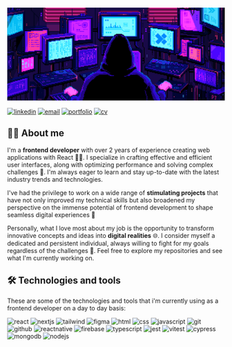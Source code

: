 ![Banner](https://github.com/sergiordg00/sergiordg00/blob/master/images/banner.gif?raw=true)

[![linkedin](https://img.shields.io/static/v1?label=&message=linkedin&color=0A66C2&logo=linkedin&logoColor=white&style=for-the-badge)](https://www.linkedin.com/in/sergiordg00/) 
[![email](https://img.shields.io/static/v1?label=&message=email&color=EA4335&logo=gmail&logoColor=white&style=for-the-badge)](mailto:sergio@sergiordg.com)
[![portfolio](https://img.shields.io/static/v1?label=&message=portfolio&color=000&logoColor=white&style=for-the-badge)](https://sergiordg.com)
[![cv](https://img.shields.io/static/v1?label=&message=download%20my%20cv&color=288f16&logo=read.cv&logoColor=white&style=for-the-badge)](https://sergiordg.com/cv_en.pdf)


## 👨‍💻 About me

I'm a **frontend developer** with over 2 years of experience creating web applications with React 👨‍💻. I specialize in crafting effective and efficient user interfaces, along with optimizing performance and solving complex challenges 🎯. I'm always eager to learn and stay up-to-date with the latest industry trends and technologies.

I've had the privilege to work on a wide range of **stimulating projects** that have not only improved my technical skills but also broadened my perspective on the immense potential of frontend development to shape seamless digital experiences 🌟

Personally, what I love most about my job is the opportunity to transform innovative concepts and ideas into **digital realities** 🌐. I consider myself a dedicated and persistent individual, always willing to fight for my goals regardless of the challenges 💪. 
Feel free to explore my repositories and see what I'm currently working on.

## 🛠 Technologies and tools

These are some of the technologies and tools that i'm currently using as a frontend developer on a day to day basis:

![react](https://img.shields.io/static/v1?label=&message=react&color=eaeffc&logo=react&logoColor=61DAFB&style=for-the-badge) 
![nextjs](https://img.shields.io/static/v1?label=&message=next.js&color=eaeffc&logo=next.js&logoColor=000&style=for-the-badge) 
![tailwind](https://img.shields.io/static/v1?label=&message=tailwind%20css&color=eaeffc&logo=tailwind%20css&logoColor=06B6D4&style=for-the-badge)
![figma](https://img.shields.io/static/v1?label=&message=figma&color=eaeffc&logo=figma&logoColor=F24E1E&style=for-the-badge)
![html](https://img.shields.io/static/v1?label=&message=html&color=eaeffc&logo=html5&logoColor=E34F26&style=for-the-badge) 
![css](https://img.shields.io/static/v1?label=&message=css&color=eaeffc&logo=css3&logoColor=1572B6&style=for-the-badge)
![javascript](https://img.shields.io/static/v1?label=&message=javascript&color=eaeffc&logo=javascript&logoColor=F7DF1E&style=for-the-badge) 
![git](https://img.shields.io/static/v1?label=&message=git&color=eaeffc&logo=git&logoColor=F05032&style=for-the-badge)
![github](https://img.shields.io/static/v1?label=&message=github&color=eaeffc&logo=github&logoColor=181717&style=for-the-badge) 
![reactnative](https://img.shields.io/static/v1?label=&message=react%20native&color=eaeffc&logo=react&logoColor=61DAFB&style=for-the-badge)
![firebase](https://img.shields.io/static/v1?label=&message=firebase&color=eaeffc&logo=firebase&logoColor=FFCA28&style=for-the-badge)
![typescript](https://img.shields.io/static/v1?label=&message=typescript&color=eaeffc&logo=typescript&logoColor=3178C6&style=for-the-badge)
![jest](https://img.shields.io/static/v1?label=&message=jest&color=eaeffc&logo=jest&logoColor=C21325&style=for-the-badge)
![vitest](https://img.shields.io/static/v1?label=&message=vitest&color=eaeffc&logo=vitest&logoColor=6E9F18&style=for-the-badge)
![cypress](https://img.shields.io/static/v1?label=&message=cypress&color=eaeffc&logo=cypress&logoColor=17202C&style=for-the-badge)
![mongodb](https://img.shields.io/static/v1?label=&message=mongodb&color=eaeffc&logo=mongodb&logoColor=47A248&style=for-the-badge)
![nodejs](https://img.shields.io/static/v1?label=&message=node.js&color=eaeffc&logo=node.js&logoColor=339933&style=for-the-badge)
